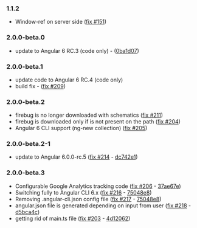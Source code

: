 ### 1.1.2
* Window-ref on server side ([fix #151](https://github.com/maciejtreder/angular-universal-pwa/issues/151))

### 2.0.0-beta.0
* update to Angular 6 RC.3 (code only) - ([0ba1d07](https://github.com/maciejtreder/angular-universal-pwa/commit/0ba1d07e792b4043a2bb8b045cb1dc3bd4bbb9dc]))

### 2.0.0-beta.1
* update code to Angular 6 RC.4 (code only)
* build fix - ([fix #209](https://github.com/maciejtreder/angular-universal-pwa/issues/209))

### 2.0.0-beta.2
* firebug is no longer downloaded with schematics ([fix #211](https://github.com/maciejtreder/angular-universal-pwa/issues/211))
* firebug is downloaded only if is not present on the path ([fix #204](https://github.com/maciejtreder/angular-universal-pwa/issues/204))
* Angular 6 CLI support (ng-new collection) ([fix #205](https://github.com/maciejtreder/angular-universal-pwa/issues/205))

### 2.0.0-beta.2-1
* update to Angular 6.0.0-rc.5 ([fix #214](https://github.com/maciejtreder/angular-universal-pwa/issues/214) - [dc742e1](https://github.com/maciejtreder/angular-universal-pwa/pull/214/commits/dc742e1831e80eb4db61fb36c149c3631cc4b7ef))

### 2.0.0-beta.3
* Configurable Google Analytics tracking code ([fix #206](https://github.com/maciejtreder/angular-universal-pwa/issues/206) - [37ae67e](https://github.com/maciejtreder/angular-universal-pwa/commit/37ae67e8066a6a797b2f3e4805e8d4ca9c1e47d0))
* Switching fully to Angular CLI 6.x ([fix #216](https://github.com/maciejtreder/angular-universal-pwa/issues/216) - [75048e8](https://github.com/maciejtreder/angular-universal-pwa/commit/75048e8d9f48cec9d588bf1d495b0f186e7aea6a))
* Removing .angular-cli.json config file ([fix #217](https://github.com/maciejtreder/angular-universal-pwa/issues/217) - [75048e8](https://github.com/maciejtreder/angular-universal-pwa/commit/75048e8d9f48cec9d588bf1d495b0f186e7aea6a))
* angular.json file is generated depending on input from user ([fix #218](https://github.com/maciejtreder/angular-universal-pwa/issues/218) - [d5bca4c](https://github.com/maciejtreder/angular-universal-pwa/commit/d5bca4ceace85b677616eef8d801d208a0887249))
* getting rid of main.ts file ([fix #203](https://github.com/maciejtreder/angular-universal-pwa/issues/203) - [4d12062](https://github.com/maciejtreder/angular-universal-pwa/commit/4d120629bafe2e875992723a6ad52a6a6542c277))